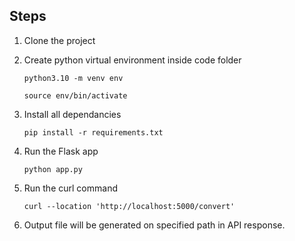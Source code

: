 ## Steps

1. Clone the project

2. Create python virtual environment inside code folder

    `python3.10 -m venv env`
    
    `source env/bin/activate`


3. Install all dependancies

    `pip install -r requirements.txt`


4. Run the Flask app

    `python app.py`


5. Run the curl command

    `curl --location 'http://localhost:5000/convert'`

6. Output file will be generated on specified path in API response.